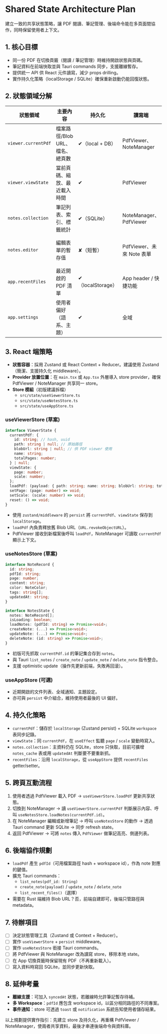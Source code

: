 # Shared State Architecture Plan

建立一致的共享狀態策略，讓 PDF 閱讀、筆記管理、後端命令能在多頁面間協作，同時保留使用者上下文。

## 1. 核心目標
- 同一份 PDF 在切換頁籤（閱讀 / 筆記管理）時維持開啟狀態與頁碼。
- 筆記資料在前端快取並與 Tauri commands 同步，支援離線暫存。
- 提供統一 API 供 React 元件讀寫，減少 props drilling。
- 實作持久化策略（localStorage / SQLite）確保重新啟動仍能回復狀態。

## 2. 狀態領域分解
| 狀態領域 | 主要內容 | 持久化 | 讀寫端 | 備註 |
| --- | --- | --- | --- | --- |
| `viewer.currentPdf` | 檔案路徑/Blob URL、檔名、總頁數 | ✔︎（local + DB） | PdfViewer、NoteManager | 需支援本機檔案，再啟動時自動載入。 |
| `viewer.viewState` | 當前頁碼、縮放、最近載入時間 | ✔︎ | PdfViewer | 切換頁籤後維持。 |
| `notes.collection` | 筆記列表、索引、標籤統計 | ✔︎（SQLite） | NoteManager、PdfViewer | 前端需有快取層。 |
| `notes.editor` | 編輯表單的暫存值 | ✘（短暫） | PdfViewer、未來 Note 表單 | 不需跨頁；保持在元件內即可。 |
| `app.recentFiles` | 最近開啟的 PDF 清單 | ✔︎（localStorage） | App header / 快捷功能 | 提供 quick access。 |
| `app.settings` | 使用者偏好（語系、主題） | ✔︎ | 全域 | 之後擴充。 |

## 3. React 端策略
- **狀態容器**：採用 Zustand 或 React Context + Reducer。建議使用 Zustand（簡潔、支援持久化 middleware）。
- **Provider 放置位置**：在 `main.tsx` 或 `App.tsx` 外層導入 store provider，確保 PdfViewer / NoteManager 共享同一 store。
- **Store 模組**（初版建議拆檔）
  - `src/state/useViewerStore.ts`
  - `src/state/useNotesStore.ts`
  - `src/state/useAppStore.ts`

### useViewerStore (草案)
```ts
interface ViewerState {
  currentPdf: {
    id: string; // hash, uuid
    path: string | null; // 原始路徑
    blobUrl: string | null; // 供 PDF viewer 使用
    name: string;
    totalPages: number;
  } | null;
  viewState: {
    page: number;
    scale: number;
  };
  loadPdf: (payload: { path: string; name: string; blobUrl: string; totalPages: number }) => void;
  setPage: (page: number) => void;
  setScale: (scale: number) => void;
  reset: () => void;
}
```
- 使用 `zustand/middleware` 的 `persist` 將 `currentPdf`、`viewState` 保存到 `localStorage`。
- `loadPdf` 內負責釋放舊 Blob URL（`URL.revokeObjectURL`）。
- PdfViewer 接收到新檔案後呼叫 `loadPdf`，NoteManager 可讀取 `currentPdf` 顯示上下文。

### useNotesStore (草案)
```ts
interface NoteRecord {
  id: string;
  pdfId: string;
  page: number;
  content: string;
  color: NoteColor;
  tags: string[];
  updatedAt: string;
}

interface NotesState {
  notes: NoteRecord[];
  isLoading: boolean;
  loadNotes: (pdfId: string) => Promise<void>;
  createNote: (...) => Promise<void>;
  updateNote: (...) => Promise<void>;
  deleteNote: (id: string) => Promise<void>;
}
```
- 初版可先抓取 `currentPdf.id` 的筆記集合存到 `notes`。
- 與 Tauri `list_notes` / `create_note` / `update_note` / `delete_note` 指令整合。
- 支援 optimistic update（操作先更新前端，失敗再回滾）。

### useAppStore (可選)
- 近期開啟的文件列表、全域通知、主題設定。
- 亦可與 `persist` 中介組合，維持使用者最後的 UI 偏好。

## 4. 持久化策略
- `currentPdf`：儲存於 `localStorage` (Zustand persist) + SQLite `workspace` 表同步記錄。
- `viewState`：同 `currentPdf`，在 `useEffect` 監聽 `page` / `scale` 變動時寫入。
- `notes.collection`：主資料仍在 SQLite，store 只快取，目前可擴增 `notes_cache` 表或用 `updatedAt` 判斷要不要重新抓。
- `recentFiles`：沿用 `localStorage`，從 `useAppStore` 提供 `recentFiles` getter/setter。

## 5. 跨頁互動流程
1. 使用者透過 PdfViewer 載入 PDF → `useViewerStore.loadPdf` 更新共享狀態。
2. 切換到 NoteManager → 讀 `useViewerStore.currentPdf` 判斷展示內容、呼叫 `useNotesStore.loadNotes(currentPdf.id)`。
3. 在 NoteManager 編輯或新增筆記 → 呼叫 `useNotesStore` 的動作 → 透過 Tauri command 更新 SQLite → 同步 refresh state。
4. 返回 PdfViewer → 可將 `notes` 傳入 `PdfViewer` 做筆記高亮、側邊列表。

## 6. 後端協作規劃
- `loadPdf` 產生 `pdfId`（可用檔案路徑 hash + workspace id），作為 note 對應的鍵值。
- 擴充 Tauri commands：
  - `list_notes(pdf_id: String)`
  - `create_note(payload)` / `update_note` / `delete_note`
  - `list_recent_files()`（選擇）
- 需要在 Rust 端維持 Blob URL？否，前端自建即可，後端只管路徑與 metadata。

## 7. 待辦項目
- [ ] 決定狀態管理工具（Zustand 或 Context + Reducer）。
- [ ] 實作 `useViewerStore` + `persist` middleware。
- [ ] 實作 `useNotesStore` 銜接 Tauri commands。
- [ ] 將 PdfViewer 與 NoteManager 改為讀寫 store，移除本地 state。
- [ ] 在 App 切換頁籤時保留現有 PDF（不再重新載入）。
- [ ] 寫入資料時寫回 SQLite，並同步更新快取。

## 8. 延伸考量
- **離線支援**：可加入 `syncedAt` 狀態，若離線時允許筆記暫存待補。
- **多 Workspace**：`pdfId` 應包含 workspace id，以區分相同路徑的不同專案。
- **事件通知**：store 可透過 `toast` 或 `notification` 系統告知使用者儲存結果。

以上規劃提供實作指引：先建立 store 及持久化，再重構 PdfViewer / NoteManager，使兩者共享資料，最後才串連後端命令與資料庫。
